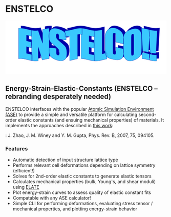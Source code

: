 # ENSTELCO

![Screenshot](design.png)

## Energy-Strain-Elastic-Constants (ENSTELCO – rebranding desperately needed)

ENSTELCO interfaces with the popular [Atomic Simulation Environment (ASE)](https://wiki.fysik.dtu.dk/ase/index.html)
to provide a simple and versatile platform for calculating second-order elastic constants
(and ensuing mechanical properties) of materials. It implements the approaches described in
[this work](https://doi.org/10.1103/PhysRevB.75.094105):

: J. Zhao, J. M. Winey and Y. M. Gupta, Phys. Rev. B, 2007, 75, 094105.

### Features

* Automatic detection of input structure lattice type
* Performs relevant cell deformations depending on lattice symmetry (efficient!)
* Solves for 2nd-order elastic constants to generate elastic tensors
* Calculates mechanical properties (bulk, Young's, and shear moduli) using [ELATE](https://progs.coudert.name/elate)
* Plot energy-strain curves to assess quality of elastic constant fits
* Compatable with any ASE calculator!
* Simple CLI for performing deformations, evaluating stress tensor / mechanical properties, and plotting energy-strain behavior
